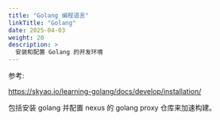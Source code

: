 ```yaml
---
title: "Golang 编程语言"
linkTitle: "Golang"
date: 2025-04-03
weight: 20
description: >
  安装和配置 Golang 的开发环境
---
```


参考:

https://skyao.io/learning-golang/docs/develop/installation/

包括安装 golang 并配置 nexus 的 golang proxy 仓库来加速构建。


